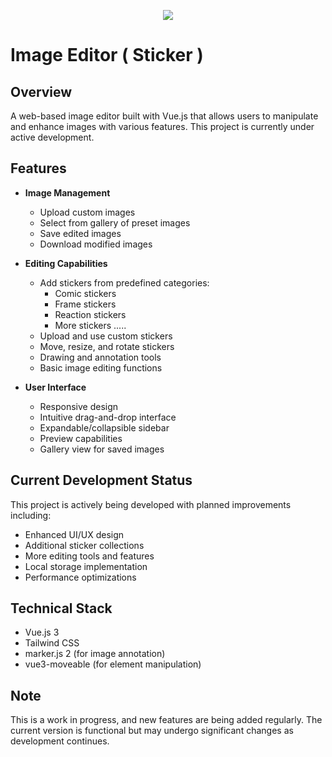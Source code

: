 <p align="center">
  <img src="https://readme-typing-svg.herokuapp.com?font=Fira+Code&weight=600&size=24&pause=1000&color=F732B6&random=false&width=435&lines=University+final+project">
</p>

# Image Editor ( Sticker )

## Overview
A web-based image editor built with Vue.js that allows users to manipulate and enhance images with various features. This project is currently under active development.

## Features
- **Image Management**
  - Upload custom images
  - Select from gallery of preset images
  - Save edited images
  - Download modified images

- **Editing Capabilities**
  - Add stickers from predefined categories:
    - Comic stickers
    - Frame stickers
    - Reaction stickers
    - More stickers .....
  - Upload and use custom stickers
  - Move, resize, and rotate stickers
  - Drawing and annotation tools
  - Basic image editing functions

- **User Interface**
  - Responsive design
  - Intuitive drag-and-drop interface
  - Expandable/collapsible sidebar
  - Preview capabilities
  - Gallery view for saved images

## Current Development Status
This project is actively being developed with planned improvements including:
- Enhanced UI/UX design
- Additional sticker collections
- More editing tools and features
- Local storage implementation
- Performance optimizations

## Technical Stack
- Vue.js 3
- Tailwind CSS
- marker.js 2 (for image annotation)
- vue3-moveable (for element manipulation)

## Note
This is a work in progress, and new features are being added regularly. The current version is functional but may undergo significant changes as development continues.

